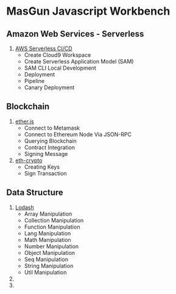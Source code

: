# MasGun Javascript Workbench

## Amazon Web Services - Serverless
1. [AWS Serverless CI/CD](https://github.com/aws-samples/aws-serverless-cicd-workshop)
   - Create Cloud9 Workspace
   - Create Serverless Application Model (SAM)
   - SAM CLI Local Development
   - Deployment
   - Pipeline
   - Canary Deployment

## Blockchain

1. [ether.js](https://docs.ethers.io/v5/getting-started/)
   - Connect to Metamask
   - Connect to Ethereum Node Via JSON-RPC
   - Querying Blockchain
   - Contract Integration
   - Signing Message
2. [eth-crypto](https://github.com/pubkey/eth-crypto)
   - Creating Keys
   - Sign Transaction

## Data Structure

1. [Lodash](https://lodash.com/)
   - Array Manipulation
   - Collection Manipulation
   - Function Manipulation
   - Lang Manipulation
   - Math Manipulation
   - Number Manipulation
   - Object Manipulation
   - Seq Manipulation
   - String Manipulation
   - Util Manipulation
2. 
3. 
